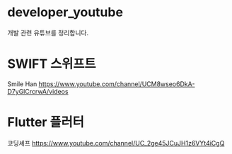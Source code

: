 # developer_youtube
개발 관련 유튜브를 정리합니다.

# SWIFT 스위프트
Smile Han
https://www.youtube.com/channel/UCM8wseo6DkA-D7yGlCrcrwA/videos

# Flutter 플러터
코딩셰프
https://www.youtube.com/channel/UC_2ge45JCuJH1z6VYt4iCgQ


